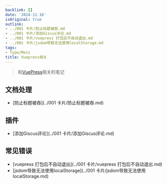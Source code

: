 ```yaml
---
backlink: []
date: '2024-11-16'
isOriginal: true
outlink:
- ../001 卡片/防止标题被吞.md
- ../001 卡片/添加Giscus评论.md
- ../001 卡片/vuepress 打包后不自动退出.md
- ../001 卡片/jsdom导致无法使用localStorage.md
tags:
- Type/Mocs
title: Vuepress相关
---
```

> 和[VuePress](https://vuepress.vuejs.org/)相关的笔记
## 文档处理
- [防止标题被吞](../001 卡片/防止标题被吞.md) 
## 插件
- [添加Giscus评论](../001 卡片/添加Giscus评论.md)
## 常见错误
- [vuepress 打包后不自动退出](../001 卡片/vuepress 打包后不自动退出.md)
- [jsdom导致无法使用localStorage](../001 卡片/jsdom导致无法使用localStorage.md)
